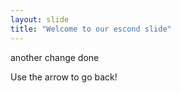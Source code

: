 ```yaml
---
layout: slide
title: "Welcome to our escond slide"
---
```

another change done

Use the arrow to go back!
